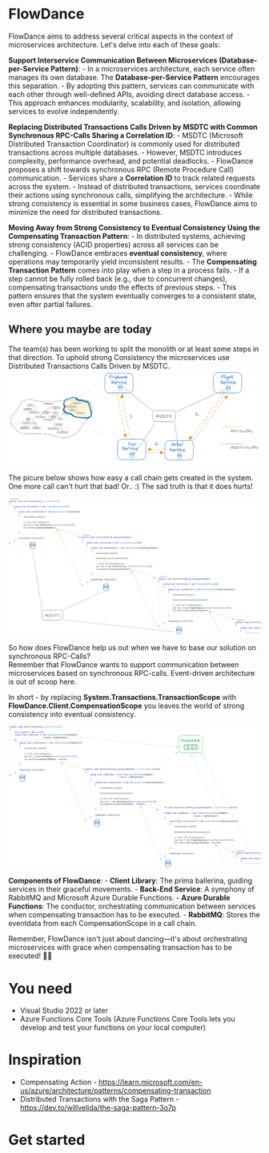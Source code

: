 # FlowDance
FlowDance aims to address several critical aspects in the context of microservices architecture. Let's delve into each of these goals:

**Support Interservice Communication Between Microservices (Database-per-Service Pattern)**:
    - In a microservices architecture, each service often manages its own database. The **Database-per-Service Pattern** encourages this separation.
    - By adopting this pattern, services can communicate with each other through well-defined APIs, avoiding direct database access.
    - This approach enhances modularity, scalability, and isolation, allowing services to evolve independently.

**Replacing Distributed Transactions Calls Driven by MSDTC with Common Synchronous RPC-Calls Sharing a Correlation ID**:
    - MSDTC (Microsoft Distributed Transaction Coordinator) is commonly used for distributed transactions across multiple databases.
    - However, MSDTC introduces complexity, performance overhead, and potential deadlocks.
    - FlowDance proposes a shift towards synchronous RPC (Remote Procedure Call) communication.
    - Services share a **Correlation ID** to track related requests across the system.
    - Instead of distributed transactions, services coordinate their actions using synchronous calls, simplifying the architecture.
    - While strong consistency is essential in some business cases, FlowDance aims to minimize the need for distributed transactions.

**Moving Away from Strong Consistency to Eventual Consistency Using the Compensating Transaction Pattern**:
    - In distributed systems, achieving strong consistency (ACID properties) across all services can be challenging.
    - FlowDance embraces **eventual consistency**, where operations may temporarily yield inconsistent results.
    - The **Compensating Transaction Pattern** comes into play when a step in a process fails.
    - If a step cannot be fully rolled back (e.g., due to concurrent changes), compensating transactions undo the effects of previous steps.
    - This pattern ensures that the system eventually converges to a consistent state, even after partial failures.

## Where you maybe are today
The team(s) has been working to split the monolith or at least some steps in that direction. To uphold strong Consistency the microservices use Distributed Transactions Calls Driven by MSDTC.   
![Distributed monolith](Docs/distributed-monolith.png)

The picure below shows how easy a call chain gets created in the system. One more call can't hurt that bad! Or.. :) 
The sad truth is that it does hurts!  

![Synchronous choreography-based call chains](Docs/synchronous-choreography-based-call-chains.png)

So how does FlowDance help us out when we have to base our solution on synchronous RPC-Calls?   
Remember that FlowDance wants to support communication between microservices based on synchronous RPC-calls. 
Event-driven architecture is out of scoop here.

In short - by replacing **System.Transactions.TransactionScope** with **FlowDance.Client.CompensationScope** you leaves the world of strong consistency into eventual consistency.

![Synchronous choreography-based call chains supported by FlowDance](Docs/synchronous-choreography-based-call-chains-with-flowdance.png)

**Components of FlowDance**:
    - **Client Library**: The prima ballerina, guiding services in their graceful movements.
    - **Back-End Service**: A symphony of RabbitMQ and Microsoft Azure Durable Functions.
        - **Azure Durable Functions**: The conductor, orchestrating communication between services when compensating transaction has to be executed.
        - **RabbitMQ**: Stores the eventdata from each CompensationScope in a call chain.


Remember, FlowDance isn't just about dancing—it's about orchestrating microservices with grace when compensating transaction has to be executed! 🕺💃

# You need
* Visual Studio 2022 or later
* Azure Functions Core Tools (Azure Functions Core Tools lets you develop and test your functions on your local computer)
 

# Inspiration
* Compensating Action - https://learn.microsoft.com/en-us/azure/architecture/patterns/compensating-transaction
* Distributed Transactions with the Saga Pattern - https://dev.to/willvelida/the-saga-pattern-3o7p

# Get started
